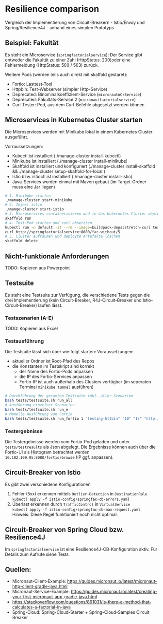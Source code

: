 # Resilience comparison

Vergleich der Implementierung von Circuit-Breakern - Istio/Envoy und Spring/Resilience4J - anhand eines simplen Prototyps

## Beispiel: Fakultät

Es steht ein Microservice (`springfactorialservice`):
Der Service gibt entweder die Fakultät zu einer Zahl (HttpStatus: 200)oder eine Fehlermeldung (HttpStatus: 500 / 503) zurück.

Weitere Pods (werden teils auch direkt mit skaffold gestaret):
- Fortio: Lasttest-Tool
- Httpbin: Test-Webserver (simpler Http-Service)
- Deprecated: Binominalkoeffizient-Service (`micronautnCrService`)
- Deprecated: Fakultäts-Service 2 (`micronautfactorialservice`) 
- Curl-Tester: Pod, aus dem Curl-Befehle abgesetzt werden können

## Microservices in Kubernetes Cluster starten

Die Microservices werden mit Minikube lokal in einem Kubernetes Cluster ausgeführt. 

Vorraussetzungen: 
- Kubectl ist installiert (./manage-cluster install-kubectl)
- Minikube ist installiert (./manage-cluster install-minikube)
- Skaffold ist installiert und konfiguriert  (./manage-cluster install-skaffold && ./manage-cluster setup-skaffold-for-local )
- Istio bzw. istioctl ist installiert (./manage-cluster install-istio)
- Java-Services wurden einmal mit Maven gebaut (im Target-Ordner muss eine Jar liegen)

```bash
# 1. Minibube starten
./manage-cluster start-minikube
# 2. Inject istio
./mange-cluster start-istio
# 3. Microservices containerisieren und in das Kubernetes Cluster deployen
skaffold run
# 4. Test-Pod starten und curl absetzten
kubectl run -n default -it --rm --image=buildpack-deps:stretch-curl tester /bin/bash
curl http://springfactorialservice:8080/fac-without/5 
# 5. Cluster aufräumen und deployte Artefakte löschen
skaffold delete

```

## Nicht-funktionale Anforderungen 
TODO: Kopieren aus Powerpoint

## Testsuite

Es steht eine Testsuite zur Verfügung, die verschiedene Tests gegen die drei Implementierung (kein Circuit-Breaker, R4J-Circuit-Breaker und Istio-Circuit-Breaker) laufen lässt.

### Testszenarien (A-E)
TODO: Kopieren aus Excel


### Testausführung
Die Testsuite lässt sich über wie folgt starten:
Voraussetzungen:
- aktueller Ordner ist Root-Pfad des Repos
- die Konstanten im Testskript sind korrekt
    - der Name des Fortio-Pods anpassen
    - die IP des Fortio-Services anpassen
    - Fortio-IP ist auch außerhalb des Clusters verfügbar (im seperaten Terminal `minikube tunnel` ausführen)

```bash
# Durchführung der gesamten Testsuite inkl. aller Szenarien
bash tests/testsuite.sh run_all
# Ausführung einzelner Szenarien
bash tests/testsuite.sh run_e
# Manelle Ausführung von Fortio
bash tests/testsuite.sh run_fortio 1 "testing-httbin" "10" "1s" "http://httpbin:8000/get"
```
### Testergebnisse
Die Testergebnisse werden vom Fortio-Pod geladen und unter `tests/testresults` als Json abgelegt.
Die Ergebnisse können auch über die Fortio-UI als Histogram betrachtet werden `10.102.109.95:8080/fortio/browse` (IP ggf. anpassen).

## Circuit-Breaker von Istio
Es gibt zwei verschiedene Konfigurationen
1. Fehler (5xx) erkennen mittels `Outlier-Detection` in `DestinationRule`  
`kubectl apply -f istio-config/springfac-cb-errors.yaml`  
2. Überlast erkennen durch `TrafficControl` in `VirtualService`  
`kubectl apply -f istio-config/springfac-cb-max-request.yaml`  
Hinweis: Diese Regel funktioniert noch nicht optimal.

## Circuit-Breaker von Spring Cloud bzw. Resilience4J
Im `springfactorialservice` ist eine Resilience4J-CB-Konfiguration aktiv. Für Details zum Aufrufe siehe Tests.

## Quellen:
- Micronaut-Client-Example: https://guides.micronaut.io/latest/micronaut-http-client-gradle-java.html
- Micronaut-Service-Example: https://guides.micronaut.io/latest/creating-your-first-micronaut-app-gradle-java.html
- https://stackoverflow.com/questions/891031/is-there-a-method-that-calculates-a-factorial-in-java
- Spring-Cloud: Spring-Cloud-Starter + Spring-Cloud-Samples Circuit Breaker